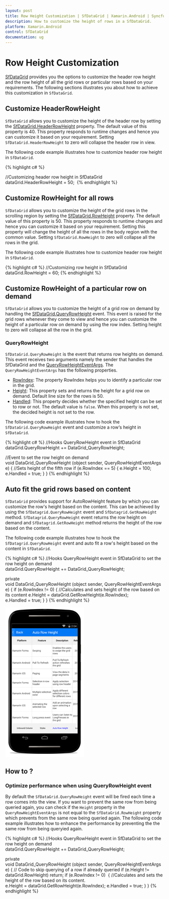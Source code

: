 ```yaml
---
layout: post
title: Row Height Customization | SfDataGrid | Xamarin.Android | Syncfusion
description: How to customize the height of rows in a SfDataGrid.
platform: Xamarin.Android
control: SfDataGrid
documentation: ug
---
```


# Row Height Customization

[SfDataGrid](http://help.syncfusion.com/cr/cref_files/xamarin-android/sfdatagrid/Syncfusion.SfDataGrid.Android~Syncfusion.SfDataGrid.SfDataGrid.html) provides you the options to customize the header row height and the row height of all the grid rows or particular rows based on your requirements. The following sections illustrates you about how to achieve this customization in `SfDataGrid`.


## Customize HeaderRowHeight 

`SfDataGrid` allows you to customize the height of the header row by setting the [SfDataGrid.HeaderRowHeight](http://help.syncfusion.com/cr/cref_files/xamarin-android/sfdatagrid/Syncfusion.SfDataGrid.Android~Syncfusion.SfDataGrid.SfDataGrid~HeaderRowHeight.html) property. The default value of this property is 40. This property responds to runtime changes and hence you can customize it based on your requirement. Setting `SfDataGrid.HeaderRowHeight` to zero will collapse the header row in view.

The following code example illustrates how to customize header row height in `SfDataGrid`.

{% highlight c# %}

//Customizing header row height in SfDataGrid
dataGrid.HeaderRowHeight = 50;  
{% endhighlight %}


## Customize RowHeight for all rows

`SfDataGrid` allows you to customize the height of the grid rows in the scrolling region by setting the [SfDataGrid.RowHeight](http://help.syncfusion.com/cr/cref_files/xamarin-android/sfdatagrid/Syncfusion.SfDataGrid.Android~Syncfusion.SfDataGrid.SfDataGrid~HeaderRowHeight.html) property. The default value of this property is 50. This property responds to runtime changes and hence you can customize it based on your requirement. Setting this property will change the height of all the rows in the body region with the common value. Setting `SfDataGrid.RowHeight` to zero will collapse all the rows in the grid.

The following code example illustrates how to customize header row height in `SfDataGrid`.

{% highlight c# %}
//Customizing row height in SfDataGrid
dataGrid.RowHeight = 60;
{% endhighlight %}


## Customize RowHeight of a particular row on demand

`SfDataGrid` allows you to customize the height of a grid row on demand by handling the [SfDataGrid.QueryRowHeight](http://help.syncfusion.com/cr/cref_files/xamarin-android/sfdatagrid/Syncfusion.SfDataGrid.Android~Syncfusion.SfDataGrid.SfDataGridHelpers~QueryRowHeights.html) event. This event is raised for the grid rows whenever they come to view and hence you can customize the height of a particular row on demand by using the row index. Setting height to zero will collapse all the row in the grid. 

### QueryRowHeight

`SfDataGrid.QueryRowHeight` is the event that returns row heights on demand. This event receives two arguments namely the sender that handles the SfDataGrid and the [QueryRowHeightEventArgs](http://help.syncfusion.com/cr/cref_files/xamarin-android/sfdatagrid/Syncfusion.SfDataGrid.Android~Syncfusion.SfDataGrid.QueryRowHeightEventArgs.html). The `QueryRowHeightEventArgs` has the following properties.

* [RowIndex](http://help.syncfusion.com/cr/cref_files/xamarin-android/sfdatagrid/Syncfusion.SfDataGrid.Android~Syncfusion.SfDataGrid.QueryRowHeightEventArgs~RowIndex.html): The property RowIndex helps you to identify a particular row in the grid.
* [Height](http://help.syncfusion.com/cr/cref_files/xamarin-android/sfdatagrid/Syncfusion.SfDataGrid.Android~Syncfusion.SfDataGrid.QueryRowHeightEventArgs~Height.html): This property sets and returns the height for a grid row on demand. Default line size for the rows is 50.
* [Handled](http://help.syncfusion.com/cr/cref_files/xamarin-android/sfdatagrid/Syncfusion.SfDataGrid.Android~Syncfusion.SfDataGrid.GridHandledEventArgs~Handled.html): This property decides whether the specified height can be set to row or not. The default value is `false`. When this property is not set, the decided height is not set to the row.

The following code example illustrates how to hook the `SfDataGrid.QueryRowHeight` event and customize a row‘s height in `SfDataGrid`.

{% highlight c# %}
//Hooks QueryRowHeight event in SfDataGrid
dataGrid.QueryRowHeight += DataGrid_QueryRowHeight;  

//Event to set the row height on demand
void DataGrid_QueryRowHeight (object sender, QueryRowHeightEventArgs e)
{
    //Sets height of the fifth row
    if (e.RowIndex == 5) {
        e.Height = 100;
        e.Handled = true;
    }
} 
{% endhighlight %}

## Auto fit the grid rows based on content

`SfDataGrid` provides support for AutoRowHeight feature by which you can customize the row's height based on the content. This can be achieved by using the `SfDatagrid.QueryRowHeight` event and `SfDatagrid.GetRowHeight` method. `SfDatagrid.QueryRowHeight` event returns the row height on demand and `SfDatagrid.GetRowHeight` method returns the height of the row based on the content.

The following code example illustrates how to hook the `SfDatagrid.QueryRowHeight` event and auto fit a row's height based on the content in `SfDataGrid`.

{% highlight c# %}
//Hooks QueryRowHeight event in SfDataGrid to set the row height on demand
dataGrid.QueryRowHeight += DataGrid_QueryRowHeight;  

private void DataGrid_QueryRowHeight (object sender, QueryRowHeightEventArgs e)
{
    if (e.RowIndex != 0) {
        //Calculates and sets height of the row based on its content 
        e.Height = dataGrid.GetRowHeight(e.RowIndex);
        e.Handled = true;
    }
} 
{% endhighlight %}

![](SfDataGrid_images/AutoRowHeight_Android.png)

## How to ?

### Optimize performance when using QueryRowHeight event

By default the `SfDataGrid.QueryRowHeight` event will be fired each time a row comes into the view. If you want to prevent the same row from being queried again, you can check if the `Height` property in the `QueryRowHeightEventArgs` is not equal to the `SfDataGrid.RowHeight` property which prevents from the same row being queried again. The following code example illustrates how to enhance the performance by preventing the the same row from being queryied again. 

{% highlight c# %}
//Hooks QueryRowHeight event in SfDataGrid to set the row height on demand
dataGrid.QueryRowHeight += DataGrid_QueryRowHeight;

private void DataGrid_QueryRowHeight (object sender, QueryRowHeightEventArgs e)
{
    // Code to skip querying of a row if already queried
    if (e.Height != dataGrid.RowHeight)
        return;
    if (e.RowIndex != 0) 
    {
        //Calculates and sets the height of the row based on its content.
        e.Height = dataGrid.GetRowHeight(e.RowIndex);
        e.Handled = true;
    }
} 
{% endhighlight %}
